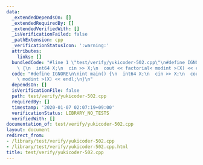 ```yaml
---
data:
  _extendedDependsOn: []
  _extendedRequiredBy: []
  _extendedVerifiedWith: []
  _isVerificationFailed: false
  _pathExtension: cpp
  _verificationStatusIcon: ':warning:'
  attributes:
    links: []
  bundledCode: "#line 1 \"test/verify/yukicoder-502.cpp\"\n#define IGNORE\n\nint main()\
    \ {\n  int64 X;\n  cin >> X;\n  cout << factorial< modint >(X) << endl;\n}\n"
  code: "#define IGNORE\n\nint main() {\n  int64 X;\n  cin >> X;\n  cout << factorial<\
    \ modint >(X) << endl;\n}\n"
  dependsOn: []
  isVerificationFile: false
  path: test/verify/yukicoder-502.cpp
  requiredBy: []
  timestamp: '2020-01-07 02:07:19+09:00'
  verificationStatus: LIBRARY_NO_TESTS
  verifiedWith: []
documentation_of: test/verify/yukicoder-502.cpp
layout: document
redirect_from:
- /library/test/verify/yukicoder-502.cpp
- /library/test/verify/yukicoder-502.cpp.html
title: test/verify/yukicoder-502.cpp
---
```

